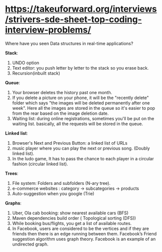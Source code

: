 # https://takeuforward.org/interviews/strivers-sde-sheet-top-coding-interview-problems/
Where have you seen Data structures in real-time applications?

𝐒𝐭𝐚𝐜𝐤:
1) UNDO option
2) Text editor: you push letter by letter to the stack so you erase back.
3) Recursion(inbuilt stack)

𝐐𝐮𝐞𝐮𝐞:
1) Your browser deletes the history past one month.
2) If you delete a picture on your phone, it will be the "recently delete" folder which says "the images will be deleted permanently after one week".
Here all the images are stored in the queue so it's easier to pop from the rear based on the image deletion date.
3) Waiting list: during online registrations, sometimes you'll be put on the waiting list. basically, all the requests will be stored in the queue.

𝐋𝐢𝐧𝐤𝐞𝐝 𝐥𝐢𝐬𝐭:
1) Browser's Next and Previous Button: a linked list of URLs
2) music player where you can play the next or previous song. (Doubly linked list).
3) In the ludo game, It has to pass the chance to each player in a circular fashion (circular linked list).

𝐓𝐫𝐞𝐞𝐬:
1) File system: Folders and subfolders (N-ary tree).
2) e-commerce websites : category -> subcategories -> products
3) Auto-suggestion when you google (Trie)

𝐆𝐫𝐚𝐩𝐡𝐬:
1) Uber, Ola cab booking: show nearest available cars (BFS)
2) Maven dependencies build order ( Topological sorting (DFS))
3) While booking bus/flights, you get a list of available routes.
4) In Facebook, users are considered to be the vertices and if they are friends then there is an edge running between them. Facebook’s Friend suggestion algorithm uses graph theory. Facebook is an example of an undirected graph.
